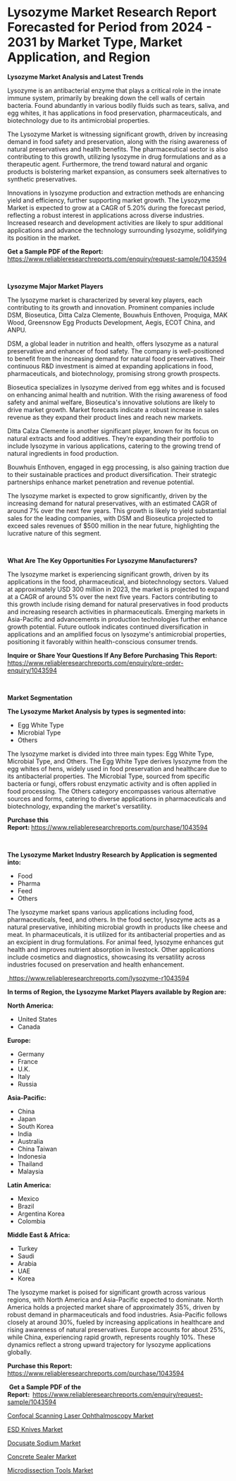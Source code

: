 <p><h1>Lysozyme Market Research Report Forecasted for Period from 2024 -  2031 by Market Type, Market Application, and Region</h1></p><p><strong>Lysozyme Market Analysis and Latest Trends</strong></p>
<p><p>Lysozyme is an antibacterial enzyme that plays a critical role in the innate immune system, primarily by breaking down the cell walls of certain bacteria. Found abundantly in various bodily fluids such as tears, saliva, and egg whites, it has applications in food preservation, pharmaceuticals, and biotechnology due to its antimicrobial properties.</p><p>The Lysozyme Market is witnessing significant growth, driven by increasing demand in food safety and preservation, along with the rising awareness of natural preservatives and health benefits. The pharmaceutical sector is also contributing to this growth, utilizing lysozyme in drug formulations and as a therapeutic agent. Furthermore, the trend toward natural and organic products is bolstering market expansion, as consumers seek alternatives to synthetic preservatives.</p><p>Innovations in lysozyme production and extraction methods are enhancing yield and efficiency, further supporting market growth. The Lysozyme Market is expected to grow at a CAGR of 5.20% during the forecast period, reflecting a robust interest in applications across diverse industries. Increased research and development activities are likely to spur additional applications and advance the technology surrounding lysozyme, solidifying its position in the market.</p></p>
<p><strong>Get a Sample PDF of the Report:&nbsp;</strong> <a href="https://www.reliableresearchreports.com/enquiry/request-sample/1043594?utm_campaign=28&utm_medium=2&utm_source=Github&utm_content=ia&utm_term=04112024&utm_id=lysozyme">https://www.reliableresearchreports.com/enquiry/request-sample/1043594</a></p>
<p>&nbsp;</p>
<p><strong>Lysozyme Major Market Players</strong></p>
<p><p>The lysozyme market is characterized by several key players, each contributing to its growth and innovation. Prominent companies include DSM, Bioseutica, Ditta Calza Clemente, Bouwhuis Enthoven, Proquiga, MAK Wood, Greensnow Egg Products Development, Aegis, ECOT China, and ANPU. </p><p>DSM, a global leader in nutrition and health, offers lysozyme as a natural preservative and enhancer of food safety. The company is well-positioned to benefit from the increasing demand for natural food preservatives. Their continuous R&D investment is aimed at expanding applications in food, pharmaceuticals, and biotechnology, promising strong growth prospects.</p><p>Bioseutica specializes in lysozyme derived from egg whites and is focused on enhancing animal health and nutrition. With the rising awareness of food safety and animal welfare, Bioseutica's innovative solutions are likely to drive market growth. Market forecasts indicate a robust increase in sales revenue as they expand their product lines and reach new markets.</p><p>Ditta Calza Clemente is another significant player, known for its focus on natural extracts and food additives. They’re expanding their portfolio to include lysozyme in various applications, catering to the growing trend of natural ingredients in food production.</p><p>Bouwhuis Enthoven, engaged in egg processing, is also gaining traction due to their sustainable practices and product diversification. Their strategic partnerships enhance market penetration and revenue potential.</p><p>The lysozyme market is expected to grow significantly, driven by the increasing demand for natural preservatives, with an estimated CAGR of around 7% over the next few years. This growth is likely to yield substantial sales for the leading companies, with DSM and Bioseutica projected to exceed sales revenues of $500 million in the near future, highlighting the lucrative nature of this segment.</p></p>
<p>&nbsp;</p>
<p><strong>What Are The Key Opportunities For Lysozyme Manufacturers?</strong></p>
<p><p>The lysozyme market is experiencing significant growth, driven by its applications in the food, pharmaceutical, and biotechnology sectors. Valued at approximately USD 300 million in 2023, the market is projected to expand at a CAGR of around 5% over the next five years. Factors contributing to this growth include rising demand for natural preservatives in food products and increasing research activities in pharmaceuticals. Emerging markets in Asia-Pacific and advancements in production technologies further enhance growth potential. Future outlook indicates continued diversification in applications and an amplified focus on lysozyme's antimicrobial properties, positioning it favorably within health-conscious consumer trends.</p></p>
<p><strong>Inquire or Share Your Questions If Any Before Purchasing This Report:</strong> <a href="https://www.reliableresearchreports.com/enquiry/pre-order-enquiry/1043594?utm_campaign=28&utm_medium=2&utm_source=Github&utm_content=ia&utm_term=04112024&utm_id=lysozyme">https://www.reliableresearchreports.com/enquiry/pre-order-enquiry/1043594</a></p>
<p>&nbsp;</p>
<p><strong>Market Segmentation</strong></p>
<p><strong>The Lysozyme Market Analysis by types is segmented into:</strong></p>
<p><ul><li>Egg White Type</li><li>Microbial Type</li><li>Others</li></ul></p>
<p><p>The lysozyme market is divided into three main types: Egg White Type, Microbial Type, and Others. The Egg White Type derives lysozyme from the egg whites of hens, widely used in food preservation and healthcare due to its antibacterial properties. The Microbial Type, sourced from specific bacteria or fungi, offers robust enzymatic activity and is often applied in food processing. The Others category encompasses various alternative sources and forms, catering to diverse applications in pharmaceuticals and biotechnology, expanding the market's versatility.</p></p>
<p><strong>Purchase this Report:&nbsp;</strong><a href="https://www.reliableresearchreports.com/purchase/1043594?utm_campaign=28&utm_medium=2&utm_source=Github&utm_content=ia&utm_term=04112024&utm_id=lysozyme">https://www.reliableresearchreports.com/purchase/1043594</a></p>
<p>&nbsp;</p>
<p><strong>The Lysozyme Market Industry Research by Application is segmented into:</strong></p>
<p><ul><li>Food</li><li>Pharma</li><li>Feed</li><li>Others</li></ul></p>
<p><p>The lysozyme market spans various applications including food, pharmaceuticals, feed, and others. In the food sector, lysozyme acts as a natural preservative, inhibiting microbial growth in products like cheese and meat. In pharmaceuticals, it is utilized for its antibacterial properties and as an excipient in drug formulations. For animal feed, lysozyme enhances gut health and improves nutrient absorption in livestock. Other applications include cosmetics and diagnostics, showcasing its versatility across industries focused on preservation and health enhancement.</p></p>
<p><a href="https://www.reliableresearchreports.com/lysozyme-r1043594?utm_campaign=28&utm_medium=2&utm_source=Github&utm_content=ia&utm_term=04112024&utm_id=lysozyme">&nbsp;https://www.reliableresearchreports.com/lysozyme-r1043594</a></p>
<p><strong>In terms of Region, the Lysozyme Market Players available by Region are:</strong></p>
<p>
    <p> <strong> North America: </strong>
        <ul>
            <li>United States</li>
            <li>Canada</li>
        </ul>
        </p> 
    <p> <strong> Europe: </strong>
        <ul>
            <li>Germany</li>
            <li>France</li>
            <li>U.K.</li>
            <li>Italy</li>
            <li>Russia</li>
        </ul>
        </p> 
    <p> <strong> Asia-Pacific: </strong>
        <ul>
            <li>China</li>
            <li>Japan</li>
            <li>South Korea</li>
            <li>India</li>
            <li>Australia</li>
            <li>China Taiwan</li>
            <li>Indonesia</li>
            <li>Thailand</li>
            <li>Malaysia</li>
        </ul>
        </p> 
    <p> <strong> Latin America: </strong>
        <ul>
            <li>Mexico</li>
            <li>Brazil</li>
            <li>Argentina Korea</li>
            <li>Colombia</li>
        </ul>
        </p> 
    <p> <strong> Middle East & Africa: </strong>
        <ul>
            <li>Turkey</li>
            <li>Saudi</li>
            <li>Arabia</li>
            <li>UAE</li>
            <li>Korea</li>
        </ul>
    </p>
    </p>
<p><p>The lysozyme market is poised for significant growth across various regions, with North America and Asia-Pacific expected to dominate. North America holds a projected market share of approximately 35%, driven by robust demand in pharmaceuticals and food industries. Asia-Pacific follows closely at around 30%, fueled by increasing applications in healthcare and rising awareness of natural preservatives. Europe accounts for about 25%, while China, experiencing rapid growth, represents roughly 10%. These dynamics reflect a strong upward trajectory for lysozyme applications globally.</p></p>
<p><strong>Purchase this Report: </strong><a href="https://www.reliableresearchreports.com/purchase/1043594?utm_campaign=28&utm_medium=2&utm_source=Github&utm_content=ia&utm_term=04112024&utm_id=lysozyme">https://www.reliableresearchreports.com/purchase/1043594</a></p>
<p>&nbsp;<strong>Get a Sample PDF of the Report:&nbsp;&nbsp;</strong><a href="https://www.reliableresearchreports.com/enquiry/request-sample/1043594?utm_campaign=28&utm_medium=2&utm_source=Github&utm_content=ia&utm_term=04112024&utm_id=lysozyme">https://www.reliableresearchreports.com/enquiry/request-sample/1043594</a></p>
<p><strong></strong></p>
<p><p><a href="https://issuu.com/reportprime-2/docs/confocal-scanning-laser-ophthalmosc_13de5f68a00fb7?utm_campaign=28&utm_medium=2&utm_source=Github&utm_content=ia&utm_term=04112024&utm_id=lysozyme">Confocal Scanning Laser Ophthalmoscopy Market</a></p><p><a href="https://issuu.com/reportprime-2/docs/esd-knives-market-size-2030.pptx_52a029bca9bd02?utm_campaign=28&utm_medium=2&utm_source=Github&utm_content=ia&utm_term=04112024&utm_id=lysozyme">ESD Knives Market</a></p><p><a href="https://github.com/c0mxahyman/Market-Research-Report-List-1/blob/main/docusate-sodium-market.md?utm_campaign=28&utm_medium=2&utm_source=Github&utm_content=ia&utm_term=04112024&utm_id=lysozyme">Docusate Sodium Market</a></p><p><a href="https://github.com/inouyeaowaugh3/Market-Research-Report-List-1/blob/main/concrete-sealer-market.md?utm_campaign=28&utm_medium=2&utm_source=Github&utm_content=ia&utm_term=04112024&utm_id=lysozyme">Concrete Sealer Market</a></p><p><a href="https://issuu.com/reportprime-2/docs/microdissection-tools-market-size-2_22988b04dd6a04?utm_campaign=28&utm_medium=2&utm_source=Github&utm_content=ia&utm_term=04112024&utm_id=lysozyme">Microdissection Tools Market</a></p></p>
